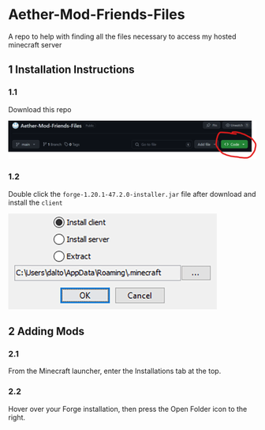 # Aether-Mod-Friends-Files
 A repo to help with finding all the files necessary to access my hosted minecraft server

## 1 Installation Instructions

### 1.1

Download this repo

![download](photos/github-download.png)

### 1.2
Double click the `forge-1.20.1-47.2.0-installer.jar` file after download and install the `client`

![forge install](photos/ClientSideMods-ForgeInstall.png)

## 2 Adding Mods

### 2.1
From the Minecraft launcher, enter the Installations tab at the top.

### 2.2
Hover over your Forge installation, then press the Open Folder icon to the right.
